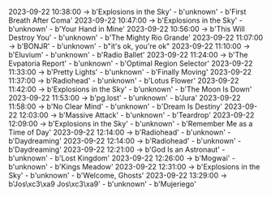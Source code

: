2023-09-22 10:38:00 -> b'Explosions in the Sky' - b'unknown' - b'First Breath After Coma'
2023-09-22 10:47:00 -> b'Explosions in the Sky' - b'unknown' - b'Your Hand in Mine'
2023-09-22 10:56:00 -> b'This Will Destroy You' - b'unknown' - b'The Mighty Rio Grande'
2023-09-22 11:07:00 -> b'BONJR' - b'unknown' - b"it's ok, you're ok"
2023-09-22 11:10:00 -> b'Eluvium' - b'unknown' - b'Radio Ballet'
2023-09-22 11:24:00 -> b'The Evpatoria Report' - b'unknown' - b'Optimal Region Selector'
2023-09-22 11:33:00 -> b'Pretty Lights' - b'unknown' - b'Finally Moving'
2023-09-22 11:37:00 -> b'Radiohead' - b'unknown' - b'Lotus Flower'
2023-09-22 11:42:00 -> b'Explosions in the Sky' - b'unknown' - b'The Moon Is Down'
2023-09-22 11:53:00 -> b'pg.lost' - b'unknown' - b'Jura'
2023-09-22 11:58:00 -> b'No Clear Mind' - b'unknown' - b'Dream Is Destiny'
2023-09-22 12:03:00 -> b'Massive Attack' - b'unknown' - b'Teardrop'
2023-09-22 12:09:00 -> b'Explosions in the Sky' - b'unknown' - b'Remember Me as a Time of Day'
2023-09-22 12:14:00 -> b'Radiohead' - b'unknown' - b'Daydreaming'
2023-09-22 12:14:00 -> b'Radiohead' - b'unknown' - b'Daydreaming'
2023-09-22 12:21:00 -> b'God Is an Astronaut' - b'unknown' - b'Lost Kingdom'
2023-09-22 12:26:00 -> b'Mogwai' - b'unknown' - b'Kings Meadow'
2023-09-22 12:31:00 -> b'Explosions in the Sky' - b'unknown' - b'Welcome, Ghosts'
2023-09-22 13:29:00 -> b'Jos\xc3\xa9 Jos\xc3\xa9' - b'unknown' - b'Mujeriego'
